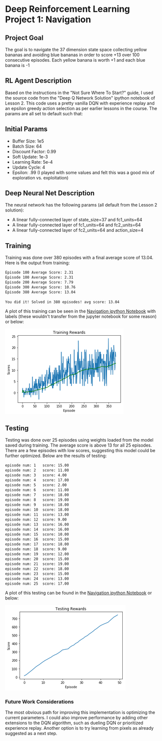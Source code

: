# Deep Reinforcement Learning Project 1: Navigation

## Project Goal
The goal is to navigate the 37 dimension state space collecting yellow bananas and avoiding blue bananas in order to score +13 over 100 consecutive episodes. Each yellow banana is worth +1 and each blue banana is -1

## RL Agent Description
Based on the instructions in the "Not Sure Where To Start?" guide, I used the source code from the "Deep Q Network Solution" ipython notebook of Lesson 2. This code uses a pretty vanilla DQN with experience replay and an epsilon greedy action selection as per earlier lessons in the course. The params are all set to default such that:

## Initial Params

- Buffer Size: 1e5
- Batch Size: 64
- Discount Factor: 0.99
- Soft Update: 1e-3
- Learning Rate: 5e-4
- Update Cycle: 4
- Epsilon: .99 (I played with some values and felt this was a good mix of exploration vs. exploitation)

## Deep Neural Net Description

The neural network has the following params (all default from the Lesson 2 solution):
- A linear fully-connected layer of state_size=37 and fc1_units=64
- A linear fully-connected layer of fc1_units=64 and fc2_units=64
- A linear fully-connected layer of fc2_units=64 and action_size=4

## Training
Training was done over 380 episodes with a final average score of 13.04. Here is the output from training:
```
Episode 100	Average Score: 2.31
Episode 100	Average Score: 2.31
Episode 200	Average Score: 7.79
Episode 300	Average Score: 10.76
Episode 380	Average Score: 13.04 

You did it! Solved in 380 episodes!	avg score: 13.04
```
A plot of this training can be seen in the [Navigation ipython Notebook](Navigation.ipynb) with labels (these wouldn't transfer from the jupyter notebook for some reason) or below:

![here](training_rewards.png)

## Testing
Testing was done over 25 episodes using weights loaded from the model saved during training. The average score is above 13 for all 25 episodes. There are a few episodes with low scores, suggesting this model could be further optimized. Below are the results of testing:
```
episode num: 1	 score: 15.00
episode num: 2	 score: 11.00
episode num: 3	 score: 4.00
episode num: 4	 score: 17.00
episode num: 5	 score: 2.00
episode num: 6	 score: 11.00
episode num: 7	 score: 18.00
episode num: 8	 score: 19.00
episode num: 9	 score: 18.00
episode num: 10	 score: 18.00
episode num: 11	 score: 13.00
episode num: 12	 score: 9.00
episode num: 13	 score: 16.00
episode num: 14	 score: 16.00
episode num: 15	 score: 10.00
episode num: 16	 score: 15.00
episode num: 17	 score: 18.00
episode num: 18	 score: 9.00
episode num: 19	 score: 12.00
episode num: 20	 score: 15.00
episode num: 21	 score: 19.00
episode num: 22	 score: 18.00
episode num: 23	 score: 15.00
episode num: 24	 score: 13.00
episode num: 25	 score: 17.00
```
A plot of this testing can be found in the [Navigation ipython Notebook](Navigation.ipynb) or below:

![here](testing_rewards.png)

### Future Work Considerations
The most obvious path for improving this implementation is optimizing the current parameters. I could also improve performance by adding other extensions to the DQN algorithm, such as dueling DQN or prioritized experience replay. Another option is to try learning from pixels as already suggested as a next step.
